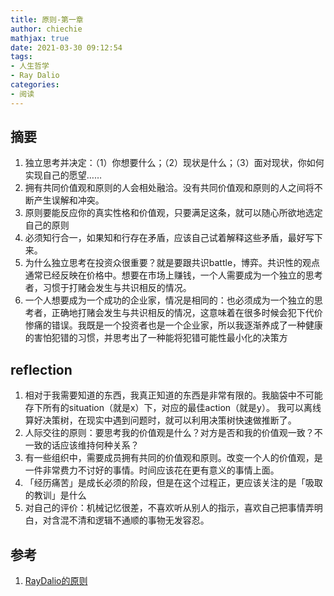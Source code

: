 ```yaml
---
title: 原则-第一章
author: chiechie
mathjax: true
date: 2021-03-30 09:12:54
tags:
- 人生哲学
- Ray Dalio
categories:
- 阅读
---
```


## 摘要

1. 独立思考并决定：（1）你想要什么；（2）现状是什么；（3）面对现状，你如何实现自己的愿望……
2. 拥有共同价值观和原则的人会相处融洽。没有共同价值观和原则的人之间将不断产生误解和冲突。
3. 原则要能反应你的真实性格和价值观，只要满足这条，就可以随心所欲地选定自己的原则
4. 必须知行合一，如果知和行存在矛盾，应该自己试着解释这些矛盾，最好写下来。
5. 为什么独立思考在投资众很重要？就是要跟共识battle，博弈。共识性的观点通常已经反映在价格中。想要在市场上赚钱，一个人需要成为一个独立的思考者，习惯于打赌会发生与共识相反的情况。
6. 一个人想要成为一个成功的企业家，情况是相同的：也必须成为一个独立的思考者，正确地打赌会发生与共识相反的情况，这意味着在很多时候会犯下代价惨痛的错误。我既是一个投资者也是一个企业家，所以我逐渐养成了一种健康的害怕犯错的习惯，并思考出了一种能将犯错可能性最小化的决策方

## reflection

1. 相对于我需要知道的东西，我真正知道的东西是非常有限的。我脑袋中不可能存下所有的situation（就是x）下，对应的最佳action（就是y）。
我可以离线算好决策树，在现实中遇到问题时，就可以利用决策树快速做推断了。
2. 人际交往的原则：要思考我的价值观是什么？对方是否和我的价值观一致？不一致的话应该维持何种关系？
3. 有一些组织中，需要成员拥有共同的价值观和原则。改变一个人的价值观，是一件非常费力不讨好的事情。时间应该花在更有意义的事情上面。
4. 「经历痛苦」是成长必须的阶段，但是在这个过程正，更应该关注的是「吸取的教训」是什么
5. 对自己的评价：机械记忆很差，不喜欢听从别人的指示，喜欢自己把事情弄明白，对含混不清和逻辑不通顺的事物无发容忍。


## 参考
1. [RayDalio的原则](https://weread.qq.com/web/reader/848324405e0fe08483ab6a4kc7432af0210c74d97b01b1c)